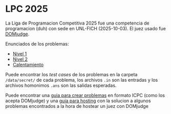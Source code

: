 # LPC 2025

La Liga de Programacion Competitiva 2025 fue una competencia de programacion (duh) con sede en UNL-FICH (2025-10-03). El juez usado fue [DOMjudge](https://www.domjudge.org/).

Enunciados de los problemas:
- [Nivel 1](./nivel1/enunciados-nivel1.pdf)
- [Nivel 2](./nivel2/enunciados-nivel2.pdf)
- [Calentamiento](./warmup/enunciados-calentamiento.pdf)

Puede encontrar los *test cases* de los problemas en la carpeta `/data/secret/` de cada problema, los archivos `.in` son las entradas y los archivos homonimos `.ans` son las salidas esperadas.

Puede encontrar una [guia para crear problemas](./guia-para-crear-problemas.md) en formato ICPC (como los acepta DOMjudge) y una [guia para hosting](./guia-para-hosting.md) con la solucion a algunos problemas encontrados a la hora de hostear un juez con DOMjudge